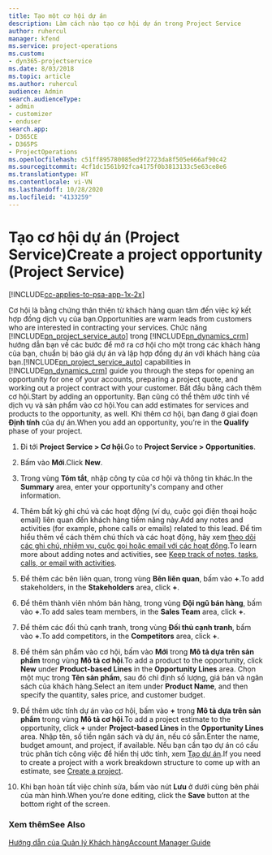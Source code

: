 ```yaml
---
title: Tạo một cơ hội dự án
description: Làm cách nào tạo cơ hội dự án trong Project Service
author: ruhercul
manager: kfend
ms.service: project-operations
ms.custom:
- dyn365-projectservice
ms.date: 8/03/2018
ms.topic: article
ms.author: ruhercul
audience: Admin
search.audienceType:
- admin
- customizer
- enduser
search.app:
- D365CE
- D365PS
- ProjectOperations
ms.openlocfilehash: c51ff895780085ed9f2723da8f505e666af90c42
ms.sourcegitcommit: 4cf1dc1561b92fca4175f0b3813133c5e63ce8e6
ms.translationtype: HT
ms.contentlocale: vi-VN
ms.lasthandoff: 10/28/2020
ms.locfileid: "4133259"
---
```

# <a name="create-a-project-opportunity-project-service"></a><span data-ttu-id="d8069-103">Tạo cơ hội dự án (Project Service)</span><span class="sxs-lookup"><span data-stu-id="d8069-103">Create a project opportunity (Project Service)</span></span>

[!INCLUDE[cc-applies-to-psa-app-1x-2x](../includes/cc-applies-to-psa-app-1x-2x.md)]

<span data-ttu-id="d8069-104">Cơ hội là bằng chứng thân thiện từ khách hàng quan tâm đến việc ký kết hợp đồng dịch vụ của bạn.</span><span class="sxs-lookup"><span data-stu-id="d8069-104">Opportunities are warm leads from customers who are interested in contracting your services.</span></span> <span data-ttu-id="d8069-105">Chức năng [!INCLUDE[pn_project_service_auto](../includes/pn-project-service-auto.md)] trong [!INCLUDE[pn_dynamics_crm](../includes/pn-dynamics-crm.md)] hướng dẫn bạn về các bước để mở ra cơ hội cho một trong các khách hàng của bạn, chuẩn bị báo giá dự án và lập hợp đồng dự án với khách hàng của bạn.</span><span class="sxs-lookup"><span data-stu-id="d8069-105">[!INCLUDE[pn_project_service_auto](../includes/pn-project-service-auto.md)] capabilities in [!INCLUDE[pn_dynamics_crm](../includes/pn-dynamics-crm.md)] guide you through the steps for opening an opportunity for one of your accounts, preparing a project quote, and working out a project contract with your customer.</span></span> <span data-ttu-id="d8069-106">Bắt đầu bằng cách thêm cơ hội.</span><span class="sxs-lookup"><span data-stu-id="d8069-106">Start by adding an opportunity.</span></span> <span data-ttu-id="d8069-107">Bạn cũng có thể thêm ước tính về dịch vụ và sản phẩm vào cơ hội.</span><span class="sxs-lookup"><span data-stu-id="d8069-107">You can add estimates for services and products to the opportunity, as well.</span></span> <span data-ttu-id="d8069-108">Khi thêm cơ hội, bạn đang ở giai đoạn **Định tính** của dự án.</span><span class="sxs-lookup"><span data-stu-id="d8069-108">When you add an opportunity, you’re in the **Qualify** phase of your project.</span></span>  
  
1.  <span data-ttu-id="d8069-109">Đi tới **Project Service > Cơ hội**.</span><span class="sxs-lookup"><span data-stu-id="d8069-109">Go to **Project Service > Opportunities**.</span></span>  
  
2.  <span data-ttu-id="d8069-110">Bấm vào **Mới**.</span><span class="sxs-lookup"><span data-stu-id="d8069-110">Click **New**.</span></span>  
  
3.  <span data-ttu-id="d8069-111">Trong vùng **Tóm tắt**, nhập công ty của cơ hội và thông tin khác.</span><span class="sxs-lookup"><span data-stu-id="d8069-111">In the **Summary** area, enter your opportunity's company and other information.</span></span>  
  
4.  <span data-ttu-id="d8069-112">Thêm bất kỳ ghi chú và các hoạt động (ví dụ, cuộc gọi điện thoại hoặc email) liên quan đến khách hàng tiềm năng này.</span><span class="sxs-lookup"><span data-stu-id="d8069-112">Add any notes and activities (for example, phone calls or emails) related to this lead.</span></span> <span data-ttu-id="d8069-113">Để tìm hiểu thêm về cách thêm chú thích và các hoạt động, hãy xem [theo dõi các ghi chú, nhiệm vụ, cuộc gọi hoặc email với các hoạt động](https://docs.microsoft.com/dynamics365/customerengagement/on-premises/basics/work-with-activities).</span><span class="sxs-lookup"><span data-stu-id="d8069-113">To learn more about adding notes and activities, see [Keep track of notes, tasks, calls, or email with activities](https://docs.microsoft.com/dynamics365/customerengagement/on-premises/basics/work-with-activities).</span></span>  
  
5.  <span data-ttu-id="d8069-114">Để thêm các bên liên quan, trong vùng **Bên liên quan**, bấm vào **+**.</span><span class="sxs-lookup"><span data-stu-id="d8069-114">To add stakeholders, in the **Stakeholders** area, click **+**.</span></span>  
  
6.  <span data-ttu-id="d8069-115">Để thêm thành viên nhóm bán hàng, trong vùng **Đội ngũ bán hàng**, bấm vào **+**.</span><span class="sxs-lookup"><span data-stu-id="d8069-115">To add sales team members, in the **Sales Team** area, click **+**.</span></span>  
  
7.  <span data-ttu-id="d8069-116">Để thêm các đối thủ cạnh tranh, trong vùng **Đối thủ cạnh tranh**, bấm vào **+**.</span><span class="sxs-lookup"><span data-stu-id="d8069-116">To add competitors, in the **Competitors** area, click **+**.</span></span>  
  
8.  <span data-ttu-id="d8069-117">Để thêm sản phẩm vào cơ hội, bấm vào **Mới** trong **Mô tả dựa trên sản phẩm** trong vùng **Mô tả cơ hội**.</span><span class="sxs-lookup"><span data-stu-id="d8069-117">To add a product to the opportunity, click **New** under **Product-based Lines** in the **Opportunity Lines** area.</span></span> <span data-ttu-id="d8069-118">Chọn một mục trong **Tên sản phẩm**, sau đó chỉ định số lượng, giá bán và ngân sách của khách hàng.</span><span class="sxs-lookup"><span data-stu-id="d8069-118">Select an item under **Product Name**, and then specify the quantity, sales price, and customer budget.</span></span>  
  
9. <span data-ttu-id="d8069-119">Để thêm ước tính dự án vào cơ hội, bấm vào **+** trong **Mô tả dựa trên sản phẩm** trong vùng **Mô tả cơ hội**.</span><span class="sxs-lookup"><span data-stu-id="d8069-119">To add a project estimate to the opportunity, click **+** under **Project-based Lines** in the **Opportunity Lines** area.</span></span> <span data-ttu-id="d8069-120">Nhập tên, số tiền ngân sách và dự án, nếu có sẵn.</span><span class="sxs-lookup"><span data-stu-id="d8069-120">Enter the name, budget amount, and project, if available.</span></span> <span data-ttu-id="d8069-121">Nếu bạn cần tạo dự án có cấu trúc phân tích công việc để hiển thị ước tính, xem [Tạo dự án](../psa/create-project.md).</span><span class="sxs-lookup"><span data-stu-id="d8069-121">If you need to create a project with a work breakdown structure to come up with an estimate, see [Create a project](../psa/create-project.md).</span></span>  
  
10. <span data-ttu-id="d8069-122">Khi bạn hoàn tất việc chỉnh sửa, bấm vào nút **Lưu** ở dưới cùng bên phải của màn hình.</span><span class="sxs-lookup"><span data-stu-id="d8069-122">When you’re done editing, click the **Save** button at the bottom right of the screen.</span></span>  
  
### <a name="see-also"></a><span data-ttu-id="d8069-123">Xem thêm</span><span class="sxs-lookup"><span data-stu-id="d8069-123">See Also</span></span>  
 [<span data-ttu-id="d8069-124">Hướng dẫn của Quản lý Khách hàng</span><span class="sxs-lookup"><span data-stu-id="d8069-124">Account Manager Guide</span></span>](../psa/account-manager-guide.md)
